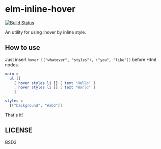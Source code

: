 # elm-inline-hover


[![Build Status](https://travis-ci.org/jinjor/elm-inline-hover.svg)](https://travis-ci.org/jinjor/elm-inline-hover)

An utility for using :hover by inline style.


## How to use

Just insert `hover [("whatever", "styles"), ("you", "like")]` before Html nodes.

```elm
main =
  ul []
    [ hover styles li [] [ text "Hello" ]
    , hover styles li [] [ text "World" ]
    ]

styles =
  [("background", "#abd")]
```

That's it!


## LICENSE

BSD3
